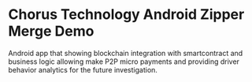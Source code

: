# Chorus Technology Android Zipper Merge Demo
Android app that showing blockchain integration with smartcontract and business logic allowing make P2P micro payments and providing driver behavior analytics for the future investigation.
